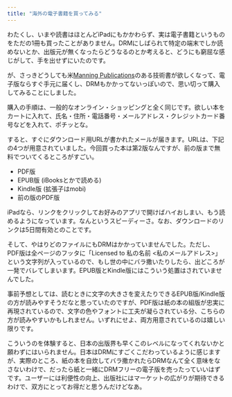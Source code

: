 ```yaml
---
title: "海外の電子書籍を買ってみる"
---
```


わたくし、いまや読書はほとんどiPadにもかかわらず、実は電子書籍というものをただの1冊も買ったことがありません。DRMにしばられて特定の端末でしか読めないとか、出版元が無くなったらどうなるのとか考えると、どうにも窮屈な感じがして、手を出せずにいたのです。

が、さっきどうしても米[Manning Publications](http://www.manning.com/)のある技術書が欲しくなって、電子版ならすぐ手元に届くし、DRMもかかってないっぽいので、思い切って購入してみることにしました。

購入の手順は、一般的なオンライン・ショッピングと全く同じです。欲しい本をカートに入れて、氏名・住所・電話番号・メールアドレス・クレジットカード番号などを入れて、ポチッとな。

すると、すぐにダウンロード用URLが書かれたメールが届きます。URLは、下記の4つが用意されていました。今回買った本は第2版なんですが、前の版まで無料でついてくるところがすごい。

- PDF版
- EPUB版 (iBooksとかで読める)
- Kindle版 (拡張子はmobi)
- 前の版のPDF版

iPadなら、リンクをクリックしてお好みのアプリで開けばハイおしまい、もう読めるようになっています。なんというスピーディーさ。なお、ダウンロードのリンクは5日間有効とのことです。

そして、やはりどのファイルにもDRMはかかっていませんでした。ただし、PDF版は全ページのフッタに「Licensed to 私の名前 <私のメールアドレス>」という文字列が入っているので、もし世の中にバラ撒いたりしたら、出どころが一発でバレてしまいます。EPUB版とKindle版にはこういう処置はされていませんでした。

事前予想としては、読むときに文字の大きさを変えたりできるEPUB版/Kindle版の方が読みやすそうだなと思っていたのですが、PDF版は紙の本の組版が忠実に再現されているので、文字の色やフォントに工夫が凝らされている分、こちらの方が読みやすいかもしれません。いずれにせよ、両方用意されているのは嬉しい限りです。

こういうのを体験すると、日本の出版界も早くこのレベルになってくれないかと願わずにはいられません。日本はDRMにすごくこだわっているように感じますが、実際のところ、紙の本を自炊してバラ撒かれたらDRMなんて全く意味をなさないわけで、だったら紙と一緒にDRMフリーの電子版を売ったっていいはずです。ユーザーには利便性の向上、出版社にはマーケットの広がりが期待できるわけで、双方にとってお得だと思うんだけどなあ。
